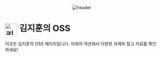 <div align="center">
    <img src="https://capsule-render.vercel.app/api?type=wave&color=auto&height=300&section=header&text=KIM%20OSS&fontSize=90" alt="header"/>
</div>

# <img src="https://github.com/user-attachments/assets/e821bf7f-74a3-4fee-a605-5e57b43f1bd0" alt="키보드 이미지" width="40" style="vertical-align: middle;"/> 김지훈의 OSS

이곳은 김지훈의 OSS 페이지입니다. 아래의 섹션에서 다양한 과제와 참고 자료를 확인하세요!
